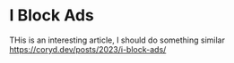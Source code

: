 # I Block Ads

THis is an interesting article, I should do something similar
https://coryd.dev/posts/2023/i-block-ads/